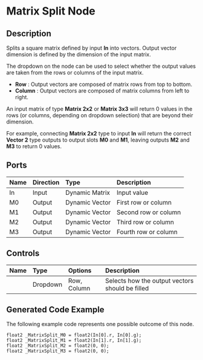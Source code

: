 # Matrix Split Node

## Description

Splits a square matrix defined by input **In** into vectors. Output vector dimension is defined by the dimension of the input matrix.

The dropdown on the node can be used to select whether the output values are taken from the rows or columns of the input matrix.

* **Row** : Output vectors are composed of matrix rows from top to bottom.
* **Column** : Output vectors are composed of matrix columns from left to right.

An input matrix of type **Matrix 2x2** or **Matrix 3x3** will return 0 values in the rows (or columns, depending on dropdown selection) that are beyond their dimension.

For example, connecting **Matrix 2x2** type to input **In** will return the correct **Vector 2** type outputs to output slots **M0** and **M1**, leaving outputs **M2** and **M3** to return 0 values.

## Ports

| Name        | Direction           | Type  | Description |
|:------------ |:-------------|:-----|:---|
| In      | Input | Dynamic Matrix | Input value |
| M0 | Output      |    Dynamic Vector | First row or column |
| M1 | Output      |    Dynamic Vector | Second row or column |
| M2 | Output      |    Dynamic Vector | Third row or column |
| M3 | Output      |    Dynamic Vector | Fourth row or column |

## Controls

| Name        | Type           | Options  | Description |
|:------------ |:-------------|:-----|:---|
|      | Dropdown | Row, Column | Selects how the output vectors should be filled |

## Generated Code Example

The following example code represents one possible outcome of this node.

```
float2 _MatrixSplit_M0 = float2(In[0].r, In[0].g);
float2 _MatrixSplit_M1 = float2(In[1].r, In[1].g);
float2 _MatrixSplit_M2 = float2(0, 0);
float2 _MatrixSplit_M3 = float2(0, 0);
```
